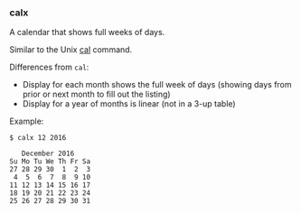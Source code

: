 ### calx

A calendar that shows full weeks of days.

Similar to the Unix [cal](https://en.wikipedia.org/wiki/Cal_(Unix)) command.

Differences from `cal`:
- Display for each month shows the full week of days (showing days from prior or next month to fill out the listing)
- Display for a year of months is linear (not in a 3-up table)


Example:

    $ calx 12 2016

       December 2016
    Su Mo Tu We Th Fr Sa
    27 28 29 30  1  2  3
     4  5  6  7  8  9 10
    11 12 13 14 15 16 17
    18 19 20 21 22 23 24
    25 26 27 28 29 30 31

